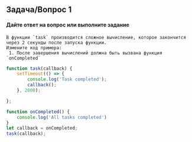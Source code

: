 ## Задача/Вопрос 1

#### Дайте ответ на вопрос или выполните задание
```
В функции `task` производится сложное вычисление, которое закончится через 2 секунды после запуска функции.
Измените код примера:
 1. После завершения вычислений должна быть вызвана функция `onCompleted`
```
```js
function task(callback) {
    setTimeout(() => {
        console.log('Task completed');
        callback();
    }, 2000);

};

function onCompleted() {
    console.log('All tasks completed')
}
let callback = onCompleted;
task(callback);
```
